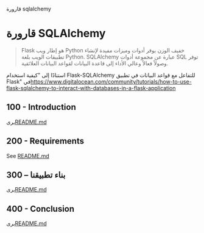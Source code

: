 قارورة sqlalchemy

# قارورة SQLAlchemy

> Flask هو إطار ويب Python خفيف الوزن يوفر أدوات وميزات مفيدة لإنشاء تطبيقات الويب بلغة Python.
> SQLAlchemy عبارة عن مجموعة أدوات SQL توفر وصولاً فعالاً وعالي الأداء إلى قاعدة البيانات لقواعد البيانات العلائقية.

استنادًا إلى "كيفية استخدام Flask-SQLAlchemy للتفاعل مع قواعد البيانات في تطبيق Flask" في<https://www.digitalocean.com/community/tutorials/how-to-use-flask-sqlalchemy-to-interact-with-databases-in-a-flask-application>

## 100 - Introduction

يرى[README.md](./100/README.md)

## 200 - Requirements

See [README.md](./200/README.md)

## 300 – بناء تطبيقنا

يرى[README.md](./300/README.md)

## 400 - Conclusion

يرى[README.md](./400/README.md)
